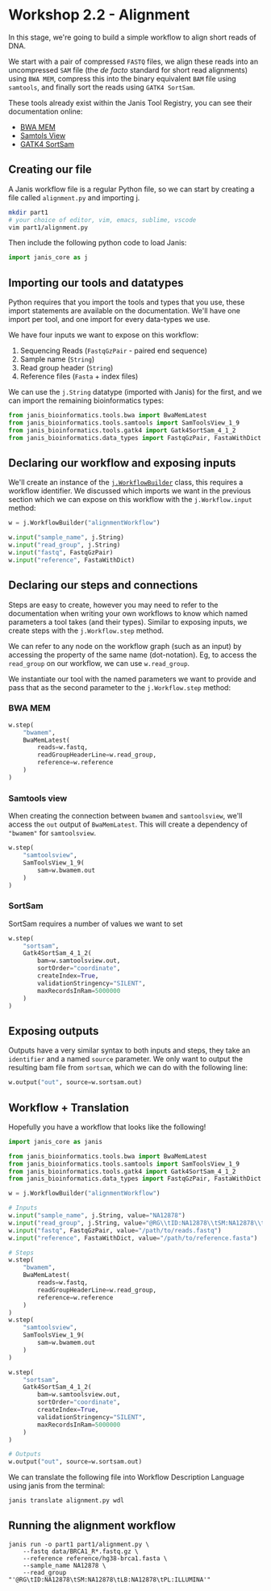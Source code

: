 # Workshop 2.2 - Alignment

In this stage, we're going to build a simple workflow to align short reads of DNA.

We start with a pair of compressed `FASTQ` files, we align these reads into an uncompressed `SAM` file (the _de facto_ standard for short read alignments) using `BWA MEM`, compress this into the binary equivalent `BAM` file using `samtools`, and finally sort the reads using `GATK4 SortSam`.


These tools already exist within the Janis Tool Registry, you can see their documentation online:

- [BWA MEM](https://j.readthedocs.io/en/latest/tools/bioinformatics/bwa/bwamem.html)
- [Samtols View](https://j.readthedocs.io/en/latest/tools/bioinformatics/samtools/samtoolsview.html)
- [GATK4 SortSam](https://j.readthedocs.io/en/latest/tools/bioinformatics/gatk4/gatk4sortsam.html)

## Creating our file

A Janis workflow file is a regular Python file, so we can start by creating a file called `alignment.py` and importing j.

```bash
mkdir part1
# your choice of editor, vim, emacs, sublime, vscode
vim part1/alignment.py
```

Then include the following python code to load Janis:

```python
import janis_core as j
```

## Importing our tools and datatypes

Python requires that you import the tools and types that you use, these import statements are available on the documentation. We'll have one import per tool, and one import for every data-types we use.

We have four inputs we want to expose on this workflow:

1. Sequencing Reads (`FastqGzPair` - paired end sequence)
2. Sample name (`String`)
3. Read group header (`String`)
4. Reference files (`Fasta` + index files)


We can use the `j.String` datatype (imported with Janis) for the first, and we can import the remaining bioinformatics types:

```python
from janis_bioinformatics.tools.bwa import BwaMemLatest
from janis_bioinformatics.tools.samtools import SamToolsView_1_9
from janis_bioinformatics.tools.gatk4 import Gatk4SortSam_4_1_2
from janis_bioinformatics.data_types import FastqGzPair, FastaWithDict
```

## Declaring our workflow and exposing inputs

We'll create an instance of the [`j.WorkflowBuilder`](https://j.readthedocs.io/en/latest/references/workflow.html#j.Workflow) class, this requires a workflow identifier. We discussed which imports we want in the previous section which we can expose on this workflow with the `j.Workflow.input` method:

```python
w = j.WorkflowBuilder("alignmentWorkflow")

w.input("sample_name", j.String)
w.input("read_group", j.String)
w.input("fastq", FastqGzPair)
w.input("reference", FastaWithDict)
```

## Declaring our steps and connections

Steps are easy to create, however you may need to refer to the documentation when writing your own workflows to know which named parameters a tool takes (and their types). Similar to exposing inputs, we create steps with the `j.Workflow.step` method.

We can refer to any node on the workflow graph (such as an input) by accessing the property of the same name (dot-notation). Eg, to access the `read_group` on our workflow, we can use `w.read_group`.

We instantiate our tool with the named parameters we want to provide and pass that as the second parameter to the `j.Workflow.step` method:

### BWA MEM

```python
w.step(
    "bwamem",
    BwaMemLatest(
        reads=w.fastq,
        readGroupHeaderLine=w.read_group,
        reference=w.reference
    )
)
```

### Samtools view

When creating the connection between `bwamem` and `samtoolsview`, we'll access the `out` output of `BwaMemLatest`. This will create a dependency of `"bwamem"` for `samtoolsview`.

```python
w.step(
    "samtoolsview",
    SamToolsView_1_9(
        sam=w.bwamem.out
    )
)
```

### SortSam

SortSam requires a number of values we want to set 

```python
w.step(
    "sortsam",
    Gatk4SortSam_4_1_2(
        bam=w.samtoolsview.out,
        sortOrder="coordinate",
        createIndex=True,
        validationStringency="SILENT",
        maxRecordsInRam=5000000
    )
)
```

## Exposing outputs

Outputs have a very similar syntax to both inputs and steps, they take an `identifier` and a named `source` parameter. We only want to output the resulting bam file from `sortsam`, which we can do with the following line:

```python
w.output("out", source=w.sortsam.out)
```

## Workflow + Translation

Hopefully you have a workflow that looks like the following!

```python
import janis_core as janis

from janis_bioinformatics.tools.bwa import BwaMemLatest
from janis_bioinformatics.tools.samtools import SamToolsView_1_9
from janis_bioinformatics.tools.gatk4 import Gatk4SortSam_4_1_2
from janis_bioinformatics.data_types import FastqGzPair, FastaWithDict

w = j.WorkflowBuilder("alignmentWorkflow")

# Inputs
w.input("sample_name", j.String, value="NA12878")
w.input("read_group", j.String, value="@RG\\tID:NA12878\\tSM:NA12878\\tLB:NA12878\\tPL:ILLUMINA")
w.input("fastq", FastqGzPair, value="/path/to/reads.fastq")
w.input("reference", FastaWithDict, value="/path/to/reference.fasta")

# Steps
w.step(
    "bwamem", 
    BwaMemLatest( 
        reads=w.fastq, 
        readGroupHeaderLine=w.read_group, 
        reference=w.reference
    )
)
w.step(
    "samtoolsview", 
    SamToolsView_1_9(
        sam=w.bwamem.out
    )
)

w.step(
    "sortsam",
    Gatk4SortSam_4_1_2(
        bam=w.samtoolsview.out,
        sortOrder="coordinate",
        createIndex=True,
        validationStringency="SILENT",
        maxRecordsInRam=5000000
    )
)

# Outputs
w.output("out", source=w.sortsam.out)
```

We can translate the following file into Workflow Description Language using janis from the terminal:

```bash
janis translate alignment.py wdl
```


## Running the alignment workflow

```
janis run -o part1 part1/alignment.py \
    --fastq data/BRCA1_R*.fastq.gz \
    --reference reference/hg38-brca1.fasta \
    --sample_name NA12878 \
    --read_group "'@RG\tID:NA12878\tSM:NA12878\tLB:NA12878\tPL:ILLUMINA'"
```